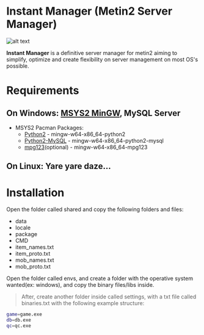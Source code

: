 # Instant Manager (Metin2 Server Manager)

![alt text](https://imgur.com/8epUklb.png "Instant Manager Menu")

**Instant Manager** is a definitive server manager for metin2 aiming to simplify, optimize and create flexibility on server management on most OS's possible.

# Requirements
 ## On Windows: [MSYS2 MinGW](https://www.msys2.org/), MySQL Server
 - MSYS2 Pacman Packages: 
   * [Python2](https://packages.msys2.org/package/mingw-w64-x86_64-python2?repo=mingw64) - mingw-w64-x86_64-python2
   * [Python2-MySQL](https://packages.msys2.org/package/mingw-w64-x86_64-python2-mysql?repo=mingw64) - mingw-w64-x86_64-python2-mysql
   * [mpg123](https://packages.msys2.org/package/mingw-w64-x86_64-mpg123?repo=mingw64)(optional) - mingw-w64-x86_64-mpg123
 ## On Linux: Yare yare daze...
 
 # Installation
 Open the folder called shared and copy the following folders and files:
 - data
 - locale
 - package
 - CMD
 - item_names.txt
 - item_proto.txt
 - mob_names.txt
 - mob_proto.txt
 
 Open the folder called envs, and create a folder with the operative system wanted(ex: windows), and copy the binary files/libs inside.
 > After, create another folder inside called settings, with a txt file called binaries.txt with the following example structure:

```sh
game=game.exe
db=db.exe
qc=qc.exe
```
